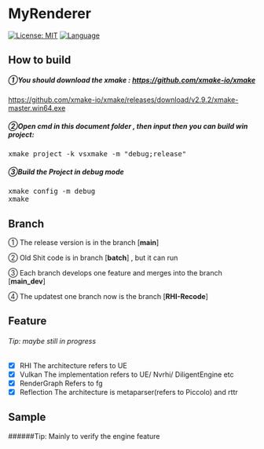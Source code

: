 # MyRenderer
[![License: MIT](https://img.shields.io/badge/License-MIT-blue.svg)](https://opensource.org/licenses/MIT)
[![Language](https://img.shields.io/badge/language-C++-blue.svg)](https://isocpp.org/)
## How to build 
##### ①You should download the xmake : https://github.com/xmake-io/xmake 
https://github.com/xmake-io/xmake/releases/download/v2.9.2/xmake-master.win64.exe

##### ②Open cmd in this document folder , then input then you can build win project:
<pre>
xmake project -k vsxmake -m "debug;release"
</pre>

##### ③Build the Project in debug mode
<pre>
xmake config -m debug
xmake
</pre>

## Branch
① The release version is in the branch [**main**] 

② Old Shit code is in branch [**batch**] , but it can run

③ Each branch develops one feature and merges into the branch [**main_dev**] 

④ The updatest one branch now is the branch [**RHI-Recode**]

## Feature
###### Tip: maybe still in progress
 - [x] RHI
The architecture refers to UE
 - [x] Vulkan 
The implementation refers to UE/ Nvrhi/ DiligentEngine etc
 - [x] RenderGraph
Refers to fg
 - [x] Reflection
The architecture is metaparser(refers to Piccolo) and rttr 
 ## Sample
######Tip: Mainly to verify the engine feature
